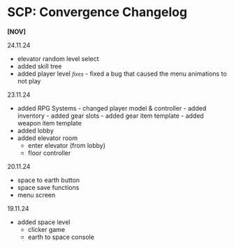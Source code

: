# SCP: Convergence Changelog

<b>[NOV]</b>

24.11.24
- elevator random level select
- added skill tree
- added player level
<small><i>fixes</i></small>
      - fixed a bug that caused the menu animations to not play

23.11.24
- added RPG Systems
      - changed player model & controller
      - added inventory
      - added gear slots
      - added gear item template
      - added weapon item template
- added lobby
- added elevator room
    - enter elevator (from lobby)
    - floor controller

20.11.24
- space to earth button
- space save functions
- menu screen
 
19.11.24
- added space level
    - clicker game
    - earth to space console
